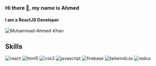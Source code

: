 ### Hi there 👋, my name is Ahmed
#### I am a ReactJS Developer
![Muhammad-Ahmed-Khan](https://github.com/khanahmed22/khanahmed22/assets/149488316/9b1621ec-1c8d-44ca-8bd4-aa1fbfee53df)



<h2>Skills</h2>

![react](https://github.com/khanahmed22/khanahmed22/assets/149488316/3ed83631-aa76-4268-a8a0-f1bf3809f9af)  ![html5](https://github.com/khanahmed22/khanahmed22/assets/149488316/30a96cd1-cf61-4005-a9e7-6e08b1186ede)  ![css3](https://github.com/khanahmed22/khanahmed22/assets/149488316/c82449c4-0fbc-48fc-bdc0-da1464a01bb4)  ![javascript](https://github.com/khanahmed22/khanahmed22/assets/149488316/98db589e-4ee7-47ce-be51-5519c3a1dc3d)  ![firebase](https://github.com/khanahmed22/khanahmed22/assets/149488316/0527ebf1-f0a3-4f53-a2e5-8add7a05705e)  ![tailwindcss](https://github.com/khanahmed22/khanahmed22/assets/149488316/a6380889-96b6-40b7-b67d-a97cfb02f498)  ![redux](https://github.com/khanahmed22/khanahmed22/assets/149488316/f951d688-c480-46a4-be78-15c7f78c5710)













